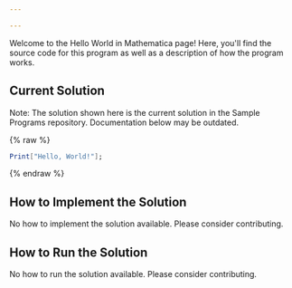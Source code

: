 ```yaml
---

---
```


Welcome to the Hello World in Mathematica page! Here, you'll find the source code for this program as well as a description of how the program works.

## Current Solution

Note: The solution shown here is the current solution in the Sample Programs repository. Documentation below may be outdated.

{% raw %}

```Mathematica
Print["Hello, World!"];

```

{% endraw %}

## How to Implement the Solution

No how to implement the solution available. Please consider contributing.

## How to Run the Solution

No how to run the solution available. Please consider contributing.